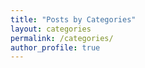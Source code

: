```yaml
---
title: "Posts by Categories"
layout: categories
permalink: /categories/
author_profile: true
---
```


<!--
한 곳의 메뉴에서 카테고리별로 게시글을 분류하여 확인할 수 있는 기능
--> 
